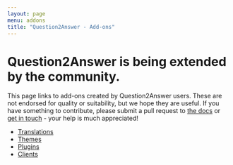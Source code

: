 ```yaml
---
layout: page
menu: addons
title: "Question2Answer - Add-ons"
---
```


# Question2Answer is being extended by the community.

This page links to add-ons created by Question2Answer users. These are not endorsed for quality or suitability, but we hope they are useful. If you have something to contribute, please submit a pull request to [the docs](https://github.com/q2a/q2a.github.io/) or [get in touch](https://www.question2answer.org/feedback.php) - your help is much appreciated!

- [Translations](/addons/translations/)
- [Themes](/addons/themes/)
- [Plugins](/addons/plugins/)
- [Clients](/addons/clients/)
